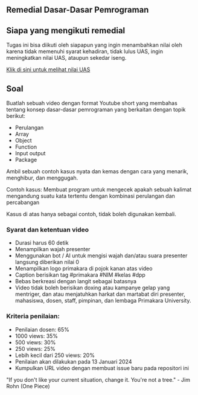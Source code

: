 ## Remedial Dasar-Dasar Pemrograman

## Siapa yang mengikuti remedial
Tugas ini bisa diikuti oleh siapapun yang ingin 
menambahkan nilai oleh karena tidak memenuhi syarat
kehadiran, tidak lulus UAS, ingin meningkatkan nilai
UAS, ataupun sekedar iseng.

[Klik di sini untuk melihat nilai UAS](https://docs.google.com/spreadsheets/d/1r-D6oJd8ZMaciS5Hb0HrDweSqmtWBtWU57rfrcDn7RM/edit#gid=990472529)

## Soal
Buatlah sebuah video dengan format Youtube short yang 
membahas tentang konsep dasar-dasar pemrograman 
yang berkaitan dengan topik berikut:

- Perulangan
- Array
- Object
- Function
- Input output
- Package

Ambil sebuah contoh kasus nyata dan kemas dengan 
cara yang menarik, menghibur, dan menggugah.

Contoh kasus:
Membuat program untuk mengecek apakah sebuah kalimat 
mengandung suatu kata tertentu dengan kombinasi 
perulangan dan percabangan

Kasus di atas hanya sebagai contoh, tidak boleh
digunakan kembali.

### Syarat dan ketentuan video
- Durasi harus 60 detik
- Menampilkan wajah presenter 
- Menggunakan bot / AI untuk mengisi wajah dan/atau
suara presenter langsung diberikan nilai 0
- Menampilkan logo primakara di pojok kanan
atas video
- Caption berisikan tag #primakara #NIM #kelas #dpp
- Bebas berkreasi dengan langit sebagai batasnya
- Video tidak boleh berisikan doxing atau kampanye
gelap yang mentriger, dan atau menjatuhkan harkat 
dan martabat diri presenter, mahasiswa, dosen, staff,
pimpinan, dan lembaga Primakara University. 

### Kriteria penilaian:
- Penilaian dosen: 65%
- 1000 views: 35%
- 500 views: 30%
- 250 views: 25%
- Lebih kecil dari 250 views: 20%
- Penilaian akan dilakukan pada 13 Januari 2024
- Kumpulkan URL video dengan membuat issue baru pada
repositori ini

"If you don't like your current situation, change it. 
You're not a tree." - Jim Rohn (One Piece)
